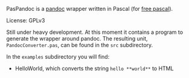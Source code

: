 PasPandoc is a [pandoc](http://pandoc.org) wrapper written in Pascal (for
[free pascal](https://www.freepascal.org/)).

License: GPLv3

Still under heavy development. At this moment it contains a program to
generate the wrapper around pandoc. The resulting unit, `PandocConverter.pas`,
can be found in the `src` subdirectory.

In the `examples` subdirectory you will find:

-   HelloWorld, which converts the string `hello **world**` to HTML
